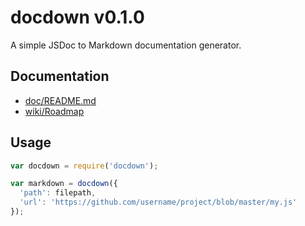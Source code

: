 # docdown v0.1.0

A simple JSDoc to Markdown documentation generator.

## Documentation

* [doc/README.md](https://github.com/jdalton/docdown/blob/master/doc/README.md#readme)
* [wiki/Roadmap](https://github.com/jdalton/docdown/wiki/Roadmap)

## Usage

```js
var docdown = require('docdown');

var markdown = docdown({
  'path': filepath,
  'url': 'https://github.com/username/project/blob/master/my.js'
});
```
